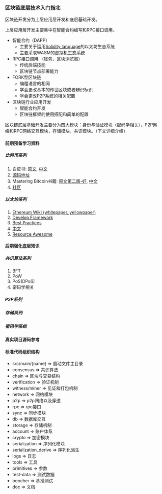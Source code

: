 ### 区块链底层技术入门指北
区块链开发分为上层应用层开发和底层基础开发。

上层应用层开发主要集中在智能合约编写和RPC接口调用。
- 智能合约（DAPP）
  - 主要关于运用[Solidity language](http://solidity.readthedocs.io/en/latest/index.html)的以太坊生态系统
  - 主要采取WASM的虚拟机生态系统
- RPC接口调用 （钱包，区块浏览器）
  - 传统后端技能
  - 区块链节点部署能力
- FORK型区块链
  - 编程语言的相同
  - 学会更改基本的传世区块或者辨识标识
  - 学会更改P2P系统的相关配置
- 区块链行业应用开发
  - 智能合约开发
  - 区块链框架的使用搭配和简单的配置

区块链底层基础开发主要分为四大模块：身份与验证模块（密码学相关），P2P网络和RPC网络交互模块，存储模块，共识模块。（下文详细介绍）

#### 前期预备学习资料
##### 比特币系列
1. 白皮书: [原文](https://bitcoin.org/bitcoin.pdf), [中文](http://www.8btc.com/wiki/bitcoin-a-peer-to-peer-electronic-cash-system)
2. [源码地址](https://github.com/bitcoin/bitcoin)
3. Mastering Bitcoin书籍: [原文第二版-好](https://github.com/bitcoinbook/bitcoinbook), [中文](http://book.8btc.com/books/6/masterbitcoin2cn/_book/)
4. [社区](https://bitcointalk.org/)

##### 以太坊系列
1. [Ethereum Wiki (whitepaper, yellowpaper)](https://github.com/ethereum/wiki/wiki)
2. [Develop Framework](https://github.com/trufflesuite/truffle)
3. [Best Practices](https://consensys.github.io/smart-contract-best-practices/)
4. [中文](https://github.com/ConsenSys/smart-contract-best-practices/blob/master/README-zh.md)
5. [Resource Awesome](https://github.com/Scanate/EthList)

#### 后期强化底层知识
##### 共识算法系列
1. BFT
2. PoW
3. PoS(DPoS)
4. 密码学相关

##### P2P系列


##### 存储系列


##### 密码学系统


#### 真实项目源码参考


#### 标准代码组织结构
- src/main/{name} => 启动文件主目录
- consensus => 共识算法
- chain => 区块与交易结构
- verification => 验证机制
- witness/miner => 见证和打包机制
- network => 网络模块
- p2p => p2p网络以及穿透
- rpc => rpc接口
- sync => 同步模块
- db => 数据库交互
- storage => 存储机制
- account => 账户体系
- crypto  => 加密模块
- serialization => 序列化模块
- serialization_derive => 序列化派生
- logs => 日志
- tools => 工具
- primitives => 参数
- test-data => 测试数据
- bencher => 基准测试
- doc => 文档

